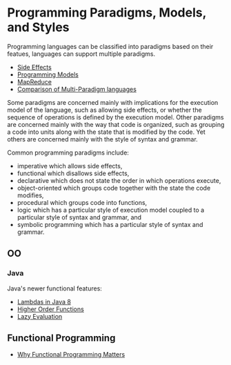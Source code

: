 # Programming Paradigms, Models, and Styles

Programming languages can be classified into paradigms based on their featues, languages can support multiple paradigms.

* [Side Effects](https://en.wikipedia.org/wiki/Side_effect_(computer_science))
* [Programming Models](https://en.wikipedia.org/wiki/Programming_model)
* [MapReduce](https://en.wikipedia.org/wiki/MapReduce)
* [Comparison of Multi-Paradigm languages](https://en.wikipedia.org/wiki/Comparison_of_multi-paradigm_programming_languages)

Some paradigms are concerned mainly with implications for the execution model of the language, such as allowing side effects, or whether the sequence of operations is defined by the execution model. Other paradigms are concerned mainly with the way that code is organized, such as grouping a code into units along with the state that is modified by the code. Yet others are concerned mainly with the style of syntax and grammar.

Common programming paradigms include:

* imperative which allows side effects,
* functional which disallows side effects,
* declarative which does not state the order in which operations execute,
* object-oriented which groups code together with the state the code modifies,
* procedural which groups code into functions,
* logic which has a particular style of execution model coupled to a particular style of syntax and grammar, and
* symbolic programming which has a particular style of syntax and grammar.

## OO

### Java

Java's newer functional features:

* [Lambdas in Java 8](http://www.deadcoderising.com/why-you-should-embrace-lambdas-in-java-8/)
* [Higher Order Functions](https://en.wikipedia.org/wiki/Higher-order_function)
* [Lazy Evaluation](https://en.wikipedia.org/wiki/Lazy_evaluation)

## Functional Programming

* [Why Functional Programming Matters](http://www.cse.chalmers.se/~rjmh/Papers/whyfp.pdf)